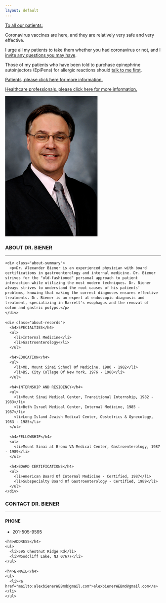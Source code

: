 ```yaml
---
layout: default
---
```


<a class="anchor" id="home"></a>

<div class="covid-alert-frontpage">
  <p><u>To all our patients:</u></p>
  <p>Coronavirus vaccines are here, and they are relatively very safe and very effective.</p>
  <p>I urge all my patients to take them whether you had coronavirus or not, and I <a href="https://www.alexbienermd.com/#contact">invite any questions you may have</a>.</p>
  <p>Those of my patients who have been told to purchase epinephrine autoinjectors (EpiPens) for allergic reactions should <a href="https://www.alexbienermd.com/#contact">talk to me first</a>.</p>
  <p><a href="https://www.alexbienermd.com/COVID-19-for-patients">Patients, please click here for more information.</a></p>
  <p><a href="https://www.alexbienermd.com/COVID-19-for-healthcare-professionals">Healthcare professionals, please click here for more information.</a></p>
</div>

<div class="home container">
  <img src="./Alexander-Biener.png" alt="Dr. Alex Biener, MD">
</div>

<a class="anchor" id="about"></a>

<div class="about container">
  <div class="container-heading">
    <h3>ABOUT DR. BIENER</h3>
    <hr>
  </div>

  <div class="about-content">

    <div class="about-summary">
      <p>Dr. Alexander Biener is an experienced physician with board certifications in gastroenterology and internal medicine. Dr. Biener strives for the "old-fashioned" personal approach to patient interaction while utilizing the most modern techniques. Dr. Biener always strives to understand the root causes of his patients' problems, knowing that making the correct diagnoses ensures effective treatments. Dr. Biener is an expert at endoscopic diagnosis and treatment, specializing in Barrett's esophagus and the removal of colon and gastric polyps.</p>
    </div>

    <div class="about-records">
      <h4>SPECIALTIES</h4>
      <ul>
        <li>Internal Medicine</li>
        <li>Gastroenterology</li>
      </ul>

      <h4>EDUCATION</h4>
      <ul>
        <li>MD, Mount Sinai School Of Medicine, 1980 - 1982</li>
        <li>BS, City College Of New York, 1976 - 1980</li>
      </ul>

      <h4>INTERNSHIP AND RESIDENCY</h4>
      <ul>
        <li>Mount Sinai Medical Center, Transitional Internship, 1982 - 1983</li>
        <li>Beth Israel Medical Center, Internal Medicine, 1985 - 1987</li>
        <li>Long Island Jewish Medical Center, Obstetrics & Gynecology, 1983 - 1985</li>
      </ul>

      <h4>FELLOWSHIP</h4>
      <ul>
        <li>Mount Sinai at Bronx VA Medical Center, Gastroenterology, 1987 - 1989</li>
      </ul>

      <h4>BOARD CERTIFICATIONS</h4>
      <ul>
        <li>American Board Of Internal Medicine - Certified, 1987</li>
        <li>Subspecialty Board Of Gastroenterology - Certified, 1989</li>
      </ul>
    </div>

  </div>
</div>

<a class="anchor" id="contact"></a>

<div class="contact container">
  <div class="container-heading">
    <h3>CONTACT DR. BIENER</h3>
    <hr>
  </div>

  <div class="contact-content">
    <h4>PHONE</h4>
    <ul>
      <li>201-505-9595</li>
    </ul>

    <h4>ADDRESS</h4>
    <ul>
      <li>595 Chestnut Ridge Rd</li>
      <li>Woodcliff Lake, NJ 07677</li>
    </ul>

    <h4>E-MAIL</h4>
    <ul>
      <li><a href="mailto:alexbienerWEBmd@gmail.com">alexbienerWEBmd@gmail.com</a></li>
    </ul>

  </div>
</div>
